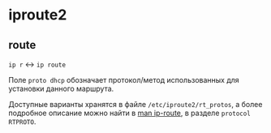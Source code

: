 # iproute2

## route

`ip r` <-> `ip route`

Поле `proto dhcp` обозначает протокол/метод использованных для установки данного маршрута.

Доступные варианты хранятся в файле `/etc/iproute2/rt_protos`, а более подробное описание можно найти в [man ip-route](https://www.linux.org/docs/man8/ip-route.html), в разделе `protocol RTPROTO`.
